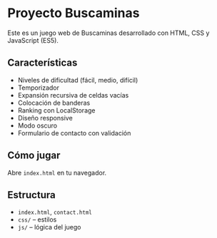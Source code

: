 # Proyecto Buscaminas

Este es un juego web de Buscaminas desarrollado con HTML, CSS y JavaScript (ES5).

## Características

- Niveles de dificultad (fácil, medio, difícil)
- Temporizador
- Expansión recursiva de celdas vacías
- Colocación de banderas
- Ranking con LocalStorage
- Diseño responsive
- Modo oscuro
- Formulario de contacto con validación
## Cómo jugar

Abre `index.html` en tu navegador.

## Estructura

- `index.html`, `contact.html`
- `css/` – estilos
- `js/` – lógica del juego
